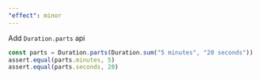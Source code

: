 ```yaml
---
"effect": minor
---
```


Add `Duration.parts` api

```ts
const parts = Duration.parts(Duration.sum("5 minutes", "20 seconds"))
assert.equal(parts.minutes, 5)
assert.equal(parts.seconds, 20)
```
